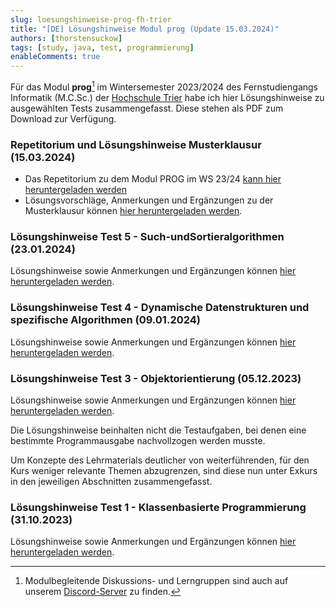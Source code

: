 ```yaml
---
slug: loesungshinweise-prog-fh-trier
title: "[DE] Lösungshinweise Modul prog (Update 15.03.2024)"  
authors: [thorstensuckow]
tags: [study, java, test, programmierung]
enableComments: true
---
```


Für das Modul **prog**[^1] im Wintersemester 2023/2024 des Fernstudiengangs Informatik (M.C.Sc.) der
[Hochschule Trier](https://www.hochschule-trier.de/) habe ich hier Lösungshinweise zu ausgewählten Tests zusammengefasst. Diese stehen als PDF zum Download zur Verfügung.


### Repetitorium und Lösungshinweise Musterklausur (15.03.2024)
- Das Repetitorium zu dem Modul PROG im WS 23/24 [kann hier heruntergeladen werden](./repetitorium-prog-ws-23-24-fh-trier.pdf)
- Lösungsvorschläge, Anmerkungen und Ergänzungen zu der Musterklausur können
[hier heruntergeladen werden](./loesungsvorschlag-musterklausur-prog-ws-23-24-fh-trier.pdf).

### Lösungshinweise Test 5 - Such-undSortieralgorithmen (23.01.2024)
Lösungshinweise sowie Anmerkungen und Ergänzungen können
[hier heruntergeladen werden](./loesungshinweise-test5-prog-ws-23-24-fh-trier.pdf).

### Lösungshinweise Test 4 - Dynamische Datenstrukturen und spezifische Algorithmen (09.01.2024)
Lösungshinweise sowie Anmerkungen und Ergänzungen können
[hier heruntergeladen werden](./loesungshinweise-test4-prog-ws-23-24-fh-trier.pdf).


### Lösungshinweise Test 3 - Objektorientierung (05.12.2023)
Lösungshinweise sowie Anmerkungen und Ergänzungen können
[hier heruntergeladen werden](./loesungshinweise-test3-prog-ws-23-24-fh-trier.pdf).

Die Lösungshinweise beinhalten nicht die Testaufgaben, bei denen eine bestimmte Programmausgabe nachvollzogen werden musste.

Um Konzepte des Lehrmaterials deutlicher von weiterführenden, für den Kurs
weniger relevante Themen abzugrenzen, sind diese nun unter Exkurs in den jeweiligen Abschnitten zusammengefasst.

### Lösungshinweise Test 1 - Klassenbasierte Programmierung (31.10.2023)
Lösungshinweise sowie Anmerkungen und Ergänzungen können
[hier heruntergeladen werden](./loesungshinweise-test1-prog-ws-23-24-fh-trier.pdf).  

[^1]: Modulbegleitende Diskussions- und Lerngruppen sind auch auf unserem [Discord-Server](https://discord.gg/3g24RM2qKW) zu finden. 